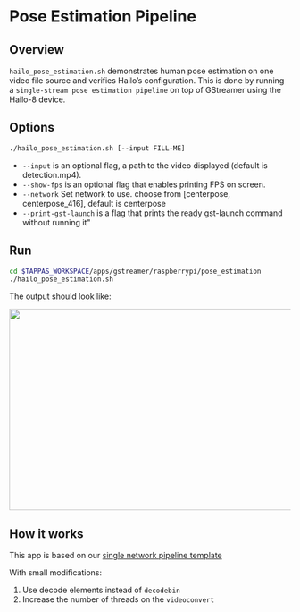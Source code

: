 # Pose Estimation Pipeline

## Overview

`hailo_pose_estimation.sh` demonstrates human pose estimation on one video file source and verifies Hailo’s configuration.
 This is done by running a `single-stream pose estimation pipeline` on top of GStreamer using the Hailo-8 device.

## Options

```sh
./hailo_pose_estimation.sh [--input FILL-ME]
```

* `--input` is an optional flag, a path to the video displayed (default is detection.mp4).
* `--show-fps`  is an optional flag that enables printing FPS on screen.
* `--network`   Set network to use. choose from [centerpose, centerpose_416], default is centerpose
* `--print-gst-launch` is a flag that prints the ready gst-launch command without running it"

## Run

```sh
cd $TAPPAS_WORKSPACE/apps/gstreamer/raspberrypi/pose_estimation
./hailo_pose_estimation.sh
```

The output should look like:
<div align="center">
    <img src="readme_resources/centerpose.gif" width="640px" height="360px"/>
</div>

## How it works

This app is based on our [single network pipeline template](../../../../docs/pipelines/single_network.md)

With small modifications:

1. Use decode elements instead of `decodebin`
2. Increase the number of threads on the `videoconvert`